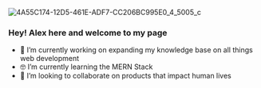 ![4A55C174-12D5-461E-ADF7-CC206BC995E0_4_5005_c](https://user-images.githubusercontent.com/64258774/161419443-05b43657-cf0f-4f60-b1bc-b048847dd8bc.jpeg)

### Hey! Alex here and welcome to my page
- 🥸 I’m currently working on expanding my knowledge base on all things web development
- 🤓 I’m currently learning the MERN Stack
- 🤩 I’m looking to collaborate on products that impact human lives

<!--
**AMNoronha/AMNoronha** is a ✨ _special_ ✨ repository because its `README.md` (this file) appears on your GitHub profile.

Here are some ideas to get you started:

- 🔭 I’m currently working on ...
- 🌱 I’m currently learning ...
- 👯 I’m looking to collaborate on ...
- 🤔 I’m looking for help with ...
- 💬 Ask me about ...
- 📫 How to reach me: ...
- 😄 Pronouns: ...
- ⚡ Fun fact: ...
-->
